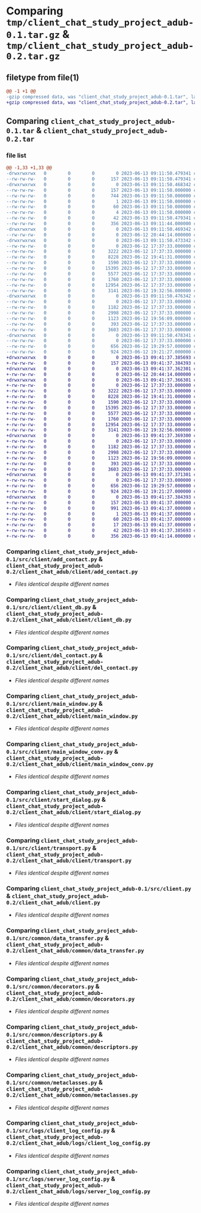 # Comparing `tmp/client_chat_study_project_adub-0.1.tar.gz` & `tmp/client_chat_study_project_adub-0.2.tar.gz`

## filetype from file(1)

```diff
@@ -1 +1 @@
-gzip compressed data, was "client_chat_study_project_adub-0.1.tar", last modified: Tue Jun 13 09:11:50 2023, max compression
+gzip compressed data, was "client_chat_study_project_adub-0.2.tar", last modified: Tue Jun 13 09:41:37 2023, max compression
```

## Comparing `client_chat_study_project_adub-0.1.tar` & `client_chat_study_project_adub-0.2.tar`

### file list

```diff
@@ -1,33 +1,33 @@
-drwxrwxrwx   0        0        0        0 2023-06-13 09:11:50.479341 client_chat_study_project_adub-0.1/
--rw-rw-rw-   0        0        0      157 2023-06-13 09:11:50.479341 client_chat_study_project_adub-0.1/PKG-INFO
-drwxrwxrwx   0        0        0        0 2023-06-13 09:11:50.468342 client_chat_study_project_adub-0.1/client_chat_study_project_adub.egg-info/
--rw-rw-rw-   0        0        0      157 2023-06-13 09:11:50.000000 client_chat_study_project_adub-0.1/client_chat_study_project_adub.egg-info/PKG-INFO
--rw-rw-rw-   0        0        0      744 2023-06-13 09:11:50.000000 client_chat_study_project_adub-0.1/client_chat_study_project_adub.egg-info/SOURCES.txt
--rw-rw-rw-   0        0        0        1 2023-06-13 09:11:50.000000 client_chat_study_project_adub-0.1/client_chat_study_project_adub.egg-info/dependency_links.txt
--rw-rw-rw-   0        0        0       60 2023-06-13 09:11:50.000000 client_chat_study_project_adub-0.1/client_chat_study_project_adub.egg-info/requires.txt
--rw-rw-rw-   0        0        0        4 2023-06-13 09:11:50.000000 client_chat_study_project_adub-0.1/client_chat_study_project_adub.egg-info/top_level.txt
--rw-rw-rw-   0        0        0       42 2023-06-13 09:11:50.479341 client_chat_study_project_adub-0.1/setup.cfg
--rw-rw-rw-   0        0        0      356 2023-06-13 09:11:44.000000 client_chat_study_project_adub-0.1/setup.py
-drwxrwxrwx   0        0        0        0 2023-06-13 09:11:50.469342 client_chat_study_project_adub-0.1/src/
--rw-rw-rw-   0        0        0        0 2023-06-12 20:44:14.000000 client_chat_study_project_adub-0.1/src/__init__.py
-drwxrwxrwx   0        0        0        0 2023-06-13 09:11:50.473342 client_chat_study_project_adub-0.1/src/client/
--rw-rw-rw-   0        0        0        0 2023-06-12 17:37:33.000000 client_chat_study_project_adub-0.1/src/client/__init__.py
--rw-rw-rw-   0        0        0     3222 2023-06-12 17:37:33.000000 client_chat_study_project_adub-0.1/src/client/add_contact.py
--rw-rw-rw-   0        0        0     8228 2023-06-12 19:41:31.000000 client_chat_study_project_adub-0.1/src/client/client_db.py
--rw-rw-rw-   0        0        0     1590 2023-06-12 17:37:33.000000 client_chat_study_project_adub-0.1/src/client/del_contact.py
--rw-rw-rw-   0        0        0    15395 2023-06-12 17:37:33.000000 client_chat_study_project_adub-0.1/src/client/main_window.py
--rw-rw-rw-   0        0        0     5577 2023-06-12 17:37:33.000000 client_chat_study_project_adub-0.1/src/client/main_window_conv.py
--rw-rw-rw-   0        0        0     1760 2023-06-12 17:37:33.000000 client_chat_study_project_adub-0.1/src/client/start_dialog.py
--rw-rw-rw-   0        0        0    12954 2023-06-12 17:37:33.000000 client_chat_study_project_adub-0.1/src/client/transport.py
--rw-rw-rw-   0        0        0     3141 2023-06-12 19:32:56.000000 client_chat_study_project_adub-0.1/src/client.py
-drwxrwxrwx   0        0        0        0 2023-06-13 09:11:50.476342 client_chat_study_project_adub-0.1/src/common/
--rw-rw-rw-   0        0        0        0 2023-06-12 17:37:33.000000 client_chat_study_project_adub-0.1/src/common/__init__.py
--rw-rw-rw-   0        0        0     1182 2023-06-12 17:37:33.000000 client_chat_study_project_adub-0.1/src/common/data_transfer.py
--rw-rw-rw-   0        0        0     2998 2023-06-12 17:37:33.000000 client_chat_study_project_adub-0.1/src/common/decorators.py
--rw-rw-rw-   0        0        0     1123 2023-06-12 19:56:09.000000 client_chat_study_project_adub-0.1/src/common/descriptors.py
--rw-rw-rw-   0        0        0      393 2023-06-12 17:37:33.000000 client_chat_study_project_adub-0.1/src/common/errors.py
--rw-rw-rw-   0        0        0     3603 2023-06-12 17:37:33.000000 client_chat_study_project_adub-0.1/src/common/metaclasses.py
-drwxrwxrwx   0        0        0        0 2023-06-13 09:11:50.478341 client_chat_study_project_adub-0.1/src/logs/
--rw-rw-rw-   0        0        0        0 2023-06-12 17:37:33.000000 client_chat_study_project_adub-0.1/src/logs/__init__.py
--rw-rw-rw-   0        0        0      656 2023-06-12 19:29:57.000000 client_chat_study_project_adub-0.1/src/logs/client_log_config.py
--rw-rw-rw-   0        0        0      924 2023-06-12 19:21:27.000000 client_chat_study_project_adub-0.1/src/logs/server_log_config.py
+drwxrwxrwx   0        0        0        0 2023-06-13 09:41:37.385693 client_chat_study_project_adub-0.2/
+-rw-rw-rw-   0        0        0      157 2023-06-13 09:41:37.384393 client_chat_study_project_adub-0.2/PKG-INFO
+drwxrwxrwx   0        0        0        0 2023-06-13 09:41:37.362301 client_chat_study_project_adub-0.2/client_chat_adub/
+-rw-rw-rw-   0        0        0        0 2023-06-12 20:44:14.000000 client_chat_study_project_adub-0.2/client_chat_adub/__init__.py
+drwxrwxrwx   0        0        0        0 2023-06-13 09:41:37.366301 client_chat_study_project_adub-0.2/client_chat_adub/client/
+-rw-rw-rw-   0        0        0        0 2023-06-12 17:37:33.000000 client_chat_study_project_adub-0.2/client_chat_adub/client/__init__.py
+-rw-rw-rw-   0        0        0     3222 2023-06-12 17:37:33.000000 client_chat_study_project_adub-0.2/client_chat_adub/client/add_contact.py
+-rw-rw-rw-   0        0        0     8228 2023-06-12 19:41:31.000000 client_chat_study_project_adub-0.2/client_chat_adub/client/client_db.py
+-rw-rw-rw-   0        0        0     1590 2023-06-12 17:37:33.000000 client_chat_study_project_adub-0.2/client_chat_adub/client/del_contact.py
+-rw-rw-rw-   0        0        0    15395 2023-06-12 17:37:33.000000 client_chat_study_project_adub-0.2/client_chat_adub/client/main_window.py
+-rw-rw-rw-   0        0        0     5577 2023-06-12 17:37:33.000000 client_chat_study_project_adub-0.2/client_chat_adub/client/main_window_conv.py
+-rw-rw-rw-   0        0        0     1760 2023-06-12 17:37:33.000000 client_chat_study_project_adub-0.2/client_chat_adub/client/start_dialog.py
+-rw-rw-rw-   0        0        0    12954 2023-06-12 17:37:33.000000 client_chat_study_project_adub-0.2/client_chat_adub/client/transport.py
+-rw-rw-rw-   0        0        0     3141 2023-06-12 19:32:56.000000 client_chat_study_project_adub-0.2/client_chat_adub/client.py
+drwxrwxrwx   0        0        0        0 2023-06-13 09:41:37.369300 client_chat_study_project_adub-0.2/client_chat_adub/common/
+-rw-rw-rw-   0        0        0        0 2023-06-12 17:37:33.000000 client_chat_study_project_adub-0.2/client_chat_adub/common/__init__.py
+-rw-rw-rw-   0        0        0     1182 2023-06-12 17:37:33.000000 client_chat_study_project_adub-0.2/client_chat_adub/common/data_transfer.py
+-rw-rw-rw-   0        0        0     2998 2023-06-12 17:37:33.000000 client_chat_study_project_adub-0.2/client_chat_adub/common/decorators.py
+-rw-rw-rw-   0        0        0     1123 2023-06-12 19:56:09.000000 client_chat_study_project_adub-0.2/client_chat_adub/common/descriptors.py
+-rw-rw-rw-   0        0        0      393 2023-06-12 17:37:33.000000 client_chat_study_project_adub-0.2/client_chat_adub/common/errors.py
+-rw-rw-rw-   0        0        0     3603 2023-06-12 17:37:33.000000 client_chat_study_project_adub-0.2/client_chat_adub/common/metaclasses.py
+drwxrwxrwx   0        0        0        0 2023-06-13 09:41:37.371301 client_chat_study_project_adub-0.2/client_chat_adub/logs/
+-rw-rw-rw-   0        0        0        0 2023-06-12 17:37:33.000000 client_chat_study_project_adub-0.2/client_chat_adub/logs/__init__.py
+-rw-rw-rw-   0        0        0      656 2023-06-12 19:29:57.000000 client_chat_study_project_adub-0.2/client_chat_adub/logs/client_log_config.py
+-rw-rw-rw-   0        0        0      924 2023-06-12 19:21:27.000000 client_chat_study_project_adub-0.2/client_chat_adub/logs/server_log_config.py
+drwxrwxrwx   0        0        0        0 2023-06-13 09:41:37.384393 client_chat_study_project_adub-0.2/client_chat_study_project_adub.egg-info/
+-rw-rw-rw-   0        0        0      157 2023-06-13 09:41:37.000000 client_chat_study_project_adub-0.2/client_chat_study_project_adub.egg-info/PKG-INFO
+-rw-rw-rw-   0        0        0      991 2023-06-13 09:41:37.000000 client_chat_study_project_adub-0.2/client_chat_study_project_adub.egg-info/SOURCES.txt
+-rw-rw-rw-   0        0        0        1 2023-06-13 09:41:37.000000 client_chat_study_project_adub-0.2/client_chat_study_project_adub.egg-info/dependency_links.txt
+-rw-rw-rw-   0        0        0       60 2023-06-13 09:41:37.000000 client_chat_study_project_adub-0.2/client_chat_study_project_adub.egg-info/requires.txt
+-rw-rw-rw-   0        0        0       17 2023-06-13 09:41:37.000000 client_chat_study_project_adub-0.2/client_chat_study_project_adub.egg-info/top_level.txt
+-rw-rw-rw-   0        0        0       42 2023-06-13 09:41:37.385693 client_chat_study_project_adub-0.2/setup.cfg
+-rw-rw-rw-   0        0        0      356 2023-06-13 09:41:14.000000 client_chat_study_project_adub-0.2/setup.py
```

### Comparing `client_chat_study_project_adub-0.1/src/client/add_contact.py` & `client_chat_study_project_adub-0.2/client_chat_adub/client/add_contact.py`

 * *Files identical despite different names*

### Comparing `client_chat_study_project_adub-0.1/src/client/client_db.py` & `client_chat_study_project_adub-0.2/client_chat_adub/client/client_db.py`

 * *Files identical despite different names*

### Comparing `client_chat_study_project_adub-0.1/src/client/del_contact.py` & `client_chat_study_project_adub-0.2/client_chat_adub/client/del_contact.py`

 * *Files identical despite different names*

### Comparing `client_chat_study_project_adub-0.1/src/client/main_window.py` & `client_chat_study_project_adub-0.2/client_chat_adub/client/main_window.py`

 * *Files identical despite different names*

### Comparing `client_chat_study_project_adub-0.1/src/client/main_window_conv.py` & `client_chat_study_project_adub-0.2/client_chat_adub/client/main_window_conv.py`

 * *Files identical despite different names*

### Comparing `client_chat_study_project_adub-0.1/src/client/start_dialog.py` & `client_chat_study_project_adub-0.2/client_chat_adub/client/start_dialog.py`

 * *Files identical despite different names*

### Comparing `client_chat_study_project_adub-0.1/src/client/transport.py` & `client_chat_study_project_adub-0.2/client_chat_adub/client/transport.py`

 * *Files identical despite different names*

### Comparing `client_chat_study_project_adub-0.1/src/client.py` & `client_chat_study_project_adub-0.2/client_chat_adub/client.py`

 * *Files identical despite different names*

### Comparing `client_chat_study_project_adub-0.1/src/common/data_transfer.py` & `client_chat_study_project_adub-0.2/client_chat_adub/common/data_transfer.py`

 * *Files identical despite different names*

### Comparing `client_chat_study_project_adub-0.1/src/common/decorators.py` & `client_chat_study_project_adub-0.2/client_chat_adub/common/decorators.py`

 * *Files identical despite different names*

### Comparing `client_chat_study_project_adub-0.1/src/common/descriptors.py` & `client_chat_study_project_adub-0.2/client_chat_adub/common/descriptors.py`

 * *Files identical despite different names*

### Comparing `client_chat_study_project_adub-0.1/src/common/metaclasses.py` & `client_chat_study_project_adub-0.2/client_chat_adub/common/metaclasses.py`

 * *Files identical despite different names*

### Comparing `client_chat_study_project_adub-0.1/src/logs/client_log_config.py` & `client_chat_study_project_adub-0.2/client_chat_adub/logs/client_log_config.py`

 * *Files identical despite different names*

### Comparing `client_chat_study_project_adub-0.1/src/logs/server_log_config.py` & `client_chat_study_project_adub-0.2/client_chat_adub/logs/server_log_config.py`

 * *Files identical despite different names*

